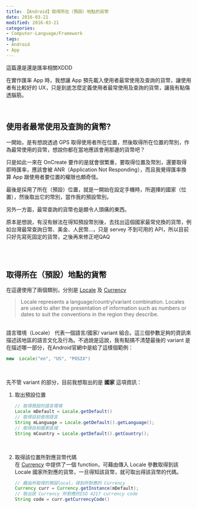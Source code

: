 ```yaml
---
title: 【Android】取得所在（預設）地點的貨幣
date: 2016-03-21
modified: 2016-03-21
categories:
- Computer-Language/Framework
tags:
- Android
- App
--- 
```


這篇還是還是匯率相關XDDD
    
在實作匯率 App 時，我想讓 App 預先載入使用者最常使用及查詢的貨幣，讓使用者有比較好的 UX，只是到底怎麼定義使用者最常使用及查詢的貨幣，讓我有點傷透腦筋。

<!--more-->
<br> 

## 使用者最常使用及查詢的貨幣?
一開始，是有想說透過 GPS 取得使用者所在位置，然後取得所在位置的幣別，作為最常使用的貨幣，想說你都在當地應該會用那邊的貨幣吧？

只是如此一來在 OnCreate 要作的是就會很繁重，要取得位置及幣別，還要取得即時匯率，應該會被 ANR（Application Not Responding），而且我覺得匯率換算 App 跟使用者要位置的權限也頗奇怪。

最後是採用了所在（預設）位置，就是一開始在設定手機時，所選擇的國家（位置），然後取出它的幣別，當作我的預設幣別。

另外一方面，最常查詢的貨幣也是頗令人頭痛的東西。

原本是想說，有沒有辦法在得知預設幣別後，去找出這個國家最常兌換的貨幣，例如台灣最常查詢日幣、美金、人民幣…，只是 servey 不到可用的 API，所以目前只好先寫死固定的貨幣，之後再來修正吧QAQ

<br><br> 

## 取得所在（預設）地點的貨幣
在這邊使用了兩個類別，分別是 [Locale](http://developer.android.com/intl/zh-cn/reference/java/util/Locale.html) 及 [Currency](http://developer.android.com/intl/zh-tw/reference/java/util/Currency.html)

> Locale represents a language/country/variant combination. Locales are used to alter the presentation of information such as numbers or dates to suit the conventions in the region they describe.

<br> 語言環境（Locale） 代表一個語言/國家/ variant 組合。這三個參數足夠的資訊來描述該地區的語言文化及行為。不過說是這說，我有點搞不清楚最後的 variant 是在描述哪一部分，在Android官網中是給了這樣個範例：
```java
new  Locale("en", "US", "POSIX")
```

<br>

先不管 variant 的部分，目前我想取出的是 **國家** 這項資訊：
 
 1. 取出預設位置
	```java
	// 取得預設的語言環境
	Locale mDefault = Locale.getDefault()
	// 取得目前使用語言
	String mLanguage = Locale.getDefault().getLanguage();
	// 取得目前國家區域
	String mCountry = Locale.getDefault().getCountry();
	```
	<br>
 
 2. 取得該位置所對應貨幣代碼  
	在 [Currency](https://www.tutorialspoint.com/java/util/currency_getinstance.htm) 中提供了一個 function，可藉由傳入 Locale 參數取得到該 Locale 國家所對應的貨幣，一旦得知該貨幣，就可取出得該貨幣的代碼。
	
	```java
	// 藉由所取得的預設local，得到所對應的 Currency	
    Currency curr = Currency.getInstance(mDefault);
	// 取出該 Currency 所對應的ISO 4217 currency code
	String code = curr.getCurrencyCode()
	```
